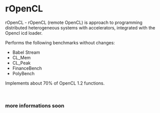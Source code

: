 # rOpenCL
rOpenCL - rOpenCL (remote OpenCL) is approach to programming distributed heterogeneous systems with accelerators, integrated with the Opencl icd loader.

Performs the following benchmarks without changes:
<ul><li>Babel Stream</li><li>CL_Mem</li><li>CL_Peak</li><li>FinanceBench</li><li>PolyBench</li></ul>

Implements about 70% of OpenCL 1.2 functions.

<br/><h3>more informations soon</h3>
